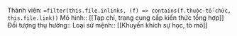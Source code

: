 Thành viên: `=filter(this.file.inlinks, (f) => contains(f.thuộc-tổ-chức, this.file.link))`
Mô hình:: [[Tạp chí, trang cung cấp kiến thức tổng hợp]]
Đối tượng thụ hưởng:: 
Loại sứ mệnh:: [[Khuyến khích sự học, tò mò]]